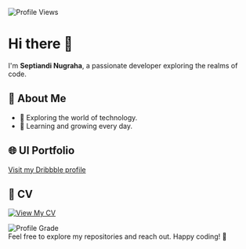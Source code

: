 <!-- Header -->
![Profile Views](https://komarev.com/ghpvc/?username=septiandin&style=flat-square&color=blueviolet&label=Profile+Views)

# Hi there 👋

I'm **Septiandi Nugraha**, a passionate developer exploring the realms of code.

## 🌟 About Me
- 🚀 Exploring the world of technology.
- 🌱 Learning and growing every day.

## 🌐 UI Portfolio
[Visit my Dribbble profile](https://dribbble.com/sptndngrh)

## 📄 CV
[![View My CV](https://img.shields.io/badge/View%20My%20CV-blueviolet?style=for-the-badge&logo=appveyor)](https://www.canva.com/design/DAGckldxcI4/l3nNIADytgE6sU0St_tHbg/view?utm_content=DAGckldxcI4&utm_campaign=designshare&utm_medium=link2&utm_source=uniquelinks&utlId=h657840422e#2)

<!-- Footer -->
![Profile Grade](https://img.shields.io/badge/Profile%20Grade-B--lightgrey)  
Feel free to explore my repositories and reach out. Happy coding! 🚀
